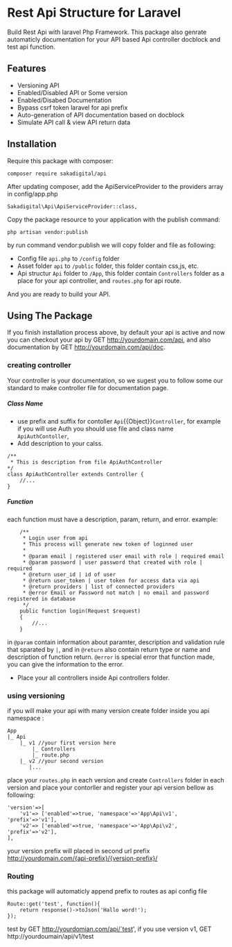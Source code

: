 # Rest Api Structure for Laravel

Build Rest Api with laravel Php Framework. This package also  genrate automaticly documentation for your API based Api controller docblock and test api function.

## Features
* Versioning API
* Enabled/Disabled API or Some version
* Enabled/Disabed Documentation
* Bypass csrf token laravel for api prefix
* Auto-generation of API documentation based on docblock
* Simulate API call & view API return data
## Installation
Require this package with composer:
```
composer require sakadigital/api
```
After updating composer, add the ApiServiceProvider to the providers array in config/app.php
```
Sakadigital\Api\ApiServiceProvider::class,
```
Copy the package resource to your application with the publish command:
```
php artisan vendor:publish
```
by run command vendor:publish we will copy folder and file as following:
* Config file `api.php` to `/config` folder
* Asset folder `api` to `/public` folder, this folder contain css,js, etc.
* Api structur `Api` folder to `/App`, this folder contain `Controllers` folder as a place for your api controller, and `routes.php` for api route.

And you are ready to build your API.

## Using The Package
If you finish installation process above, by default your api is active and now you can checkout your api by GET http://yourdomain.com/api, and also documentation by GET http://yourdomain.com/api/doc.
### creating controller
Your controller is your documentation, so we sugest  you to follow some our standard to make controller file for documentation page.
##### Class Name
* use prefix and suffix for contoller `Api`{{Object}}`Controller`, for example if you will use Auth you should use file and class name `ApiAuthContoller`,
* Add description to your calss.
```
/**
 * This is description from file ApiAuthController
*/
class ApiAuthController extends Controller {
    //...
}
```
##### Function
each function must have a description, param, return, and error. example:
```
    /**
	 * Login user from api
	 * This process will generate new token of loginned user
	 *
	 * @param email | registered user email with role | required email
	 * @param password | user password that created with role | required
	 * @return user_id | id of user
	 * @return user_token | user token for access data via api
	 * @return providers | list of connected providers
	 * @error Email or Password not match | no email and password registered in database
	 */
	public function login(Request $request)
	{
	    //...
	}
```
in `@param` contain information about paramter, description and validation rule that sparated by `|`, and in `@return` also contain return type or name and description of function return. `@error` is special error that function made, you can give the information to the error.
* Place your all controllers inside Api controllers folder.
### using versioning
if you will make your api with many version create folder inside you api namespace :
```
App
|_ Api
    |_ v1 //your first version here
        |_ Controllers
        |_ route.php
    |_ v2 //your second version
       |...
```
place your `routes.php` in each version and create `Controllers` folder in each version and place your contorller and register your api version bellow as following:
```
'version'=>[
    'v1'=> ['enabled'=>true, 'namespace'=>'App\Api\v1', 'prefix'=>'v1'],
    'v2'=> ['enabled'=>true, 'namespace'=>'App\Api\v2', 'prefix'=>'v2'],
],
```
your version prefix will placed in second url prefix
http://yourdomain.com/{api-prefix}/{version-prefix}/
### Routing
this package will automaticly append prefix to routes as api config file
```
Route::get('test', function(){
    return response()->toJson('Hallo word!');
});
```
test by GET http://yourdomian.com/api/`test',
if you use version v1, GET http://yourdoumain/api/v1/test
